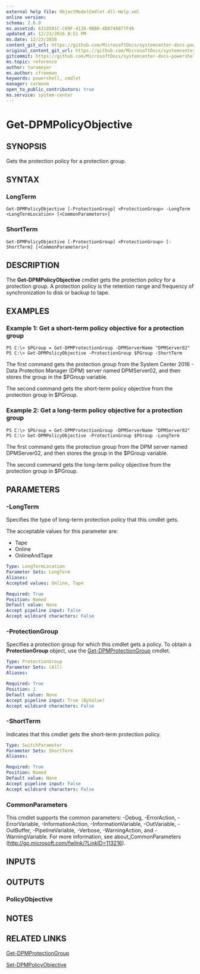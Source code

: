 ```yaml
---
external help file: ObjectModelCmdlet.dll-Help.xml
online version: 
schema: 2.0.0
ms.assetid: 6318501C-C09F-4128-9BB0-4D0748877F46
updated_at: 12/23/2016 8:51 PM
ms.date: 12/23/2016
content_git_url: https://github.com/MicrosoftDocs/systemcenter-docs-powershell/blob/master/systemcenter-cmdlets/SystemCenter2016/DataProtectionManager/vlatest/Get-DPMPolicyObjective.md
original_content_git_url: https://github.com/MicrosoftDocs/systemcenter-docs-powershell/blob/master/systemcenter-cmdlets/SystemCenter2016/DataProtectionManager/vlatest/Get-DPMPolicyObjective.md
gitcommit: https://github.com/MicrosoftDocs/systemcenter-docs-powershell/blob/66515d87034fb4944dd2b7035563d20b1b00d010/systemcenter-cmdlets/SystemCenter2016/DataProtectionManager/vlatest/Get-DPMPolicyObjective.md
ms.topic: reference
author: tarameyer
ms.author: cfreeman
keywords: powershell, cmdlet
manager: carmonm
open_to_public_contributors: true
ms.service: system-center
---
```


# Get-DPMPolicyObjective

## SYNOPSIS
Gets the protection policy for a protection group.

## SYNTAX

### LongTerm
```
Get-DPMPolicyObjective [-ProtectionGroup] <ProtectionGroup> -LongTerm <LongTermLocation> [<CommonParameters>]
```

### ShortTerm
```
Get-DPMPolicyObjective [-ProtectionGroup] <ProtectionGroup> [-ShortTerm] [<CommonParameters>]
```

## DESCRIPTION
The **Get-DPMPolicyObjective** cmdlet gets the protection policy for a protection group.
A protection policy is the retention range and frequency of synchronization to disk or backup to tape.

## EXAMPLES

### Example 1: Get a short-term policy objective for a protection group
```
PS C:\> $PGroup = Get-DPMProtectionGroup -DPMServerName "DPMServer02"
PS C:\> Get-DPMPolicyObjective -ProtectionGroup $PGroup -ShortTerm
```

The first command gets the protection group from the System Center 2016 - Data Protection Manager (DPM) server named DPMServer02, and then stores the group in the $PGroup variable.

The second command gets the short-term policy objective from the protection group in $PGroup.

### Example 2: Get a long-term policy objective for a protection group
```
PS C:\> $PGroup = Get-DPMProtectionGroup -DPMServerName "DPMServer02"
PS C:\> Get-DPMPolicyObjective -ProtectionGroup $PGroup -LongTerm
```

The first command gets the protection group from the DPM server named DPMServer02, and then stores the group in the $PGroup variable.

The second command gets the long-term policy objective from the protection group in $PGroup.

## PARAMETERS

### -LongTerm
Specifies the type of long-term protection policy that this cmdlet gets.

The acceptable values for this parameter are:

- Tape 
- Online 
- OnlineAndTape

```yaml
Type: LongTermLocation
Parameter Sets: LongTerm
Aliases: 
Accepted values: Online, Tape

Required: True
Position: Named
Default value: None
Accept pipeline input: False
Accept wildcard characters: False
```

### -ProtectionGroup
Specifies a protection group for which this cmdlet gets a policy.
To obtain a **ProtectionGroup** object, use the [Get-DPMProtectionGroup](./Get-DPMProtectionGroup.md) cmdlet.

```yaml
Type: ProtectionGroup
Parameter Sets: (All)
Aliases: 

Required: True
Position: 1
Default value: None
Accept pipeline input: True (ByValue)
Accept wildcard characters: False
```

### -ShortTerm
Indicates that this cmdlet gets the short-term protection policy.

```yaml
Type: SwitchParameter
Parameter Sets: ShortTerm
Aliases: 

Required: True
Position: Named
Default value: None
Accept pipeline input: False
Accept wildcard characters: False
```

### CommonParameters
This cmdlet supports the common parameters: -Debug, -ErrorAction, -ErrorVariable, -InformationAction, -InformationVariable, -OutVariable, -OutBuffer, -PipelineVariable, -Verbose, -WarningAction, and -WarningVariable. For more information, see about_CommonParameters (http://go.microsoft.com/fwlink/?LinkID=113216).

## INPUTS

## OUTPUTS

### PolicyObjective

## NOTES

## RELATED LINKS

[Get-DPMProtectionGroup](xref:SystemCenter2016/DataProtectionManager/vlatest/Get-DPMProtectionGroup.md)

[Set-DPMPolicyObjective](xref:SystemCenter2016/DataProtectionManager/vlatest/Set-DPMPolicyObjective.md)
